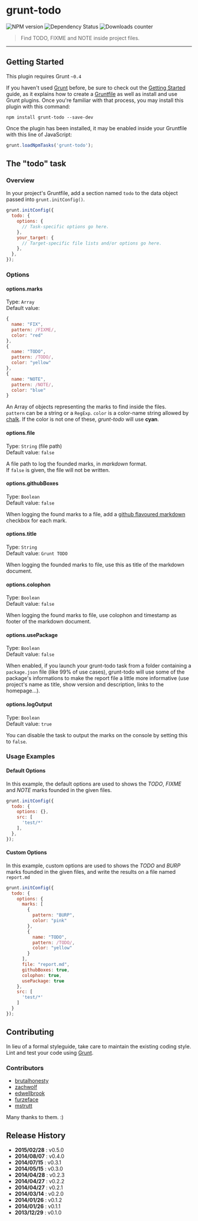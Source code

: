 # grunt-todo

![NPM version](http://img.shields.io/npm/v/grunt-todo.svg) ![Dependency Status](https://david-dm.org/leny/grunt-todo.svg) ![Downloads counter](http://img.shields.io/npm/dm/grunt-todo.svg)

> Find TODO, FIXME and NOTE inside project files.

* * *

## Getting Started

This plugin requires Grunt `~0.4`

If you haven't used [Grunt](http://gruntjs.com/) before, be sure to check out the [Getting Started](http://gruntjs.com/getting-started) guide, as it explains how to create a [Gruntfile](http://gruntjs.com/sample-gruntfile) as well as install and use Grunt plugins. Once you're familiar with that process, you may install this plugin with this command:

```shell
npm install grunt-todo --save-dev
```

Once the plugin has been installed, it may be enabled inside your Gruntfile with this line of JavaScript:

```js
grunt.loadNpmTasks('grunt-todo');
```

## The "todo" task

### Overview

In your project's Gruntfile, add a section named `todo` to the data object passed into `grunt.initConfig()`.

```js
grunt.initConfig({
  todo: {
    options: {
      // Task-specific options go here.
    },
    your_target: {
      // Target-specific file lists and/or options go here.
    },
  },
});
```

### Options

#### options.marks

Type: `Array`  
Default value:  
```js
{
  name: "FIX",
  pattern: /FIXME/,
  color: "red"
},
{
  name: "TODO",
  pattern: /TODO/,
  color: "yellow"
},
{
  name: "NOTE",
  pattern: /NOTE/,
  color: "blue"
}
```

An Array of objects representing the marks to find inside the files.  
`pattern` can be a string or a `RegExp`.
`color` is a color-name string allowed by [chalk](https://npmjs.org/package/chalk). If the color is not one of these, *grunt-todo* will use **cyan**.

#### options.file

Type: `String` (file path)  
Default value: `false`

A file path to log the founded marks, in *markdown* format.  
If `false` is given, the file will not be written.

#### options.githubBoxes

Type: `Boolean`  
Default value: `false`

When logging the found marks to a file, add a [github flavoured markdown](https://github.com/blog/1825-task-lists-in-all-markdown-documents) checkbox for each mark.

#### options.title

Type: `String`  
Default value: `Grunt TODO`

When logging the founded marks to file, use this as title of the markdown document.

#### options.colophon

Type: `Boolean`  
Default value: `false`

When logging the found marks to file, use colophon and timestamp as footer of the markdown document.

#### options.usePackage

Type: `Boolean`  
Default value: `false`

When enabled, if you launch your grunt-todo task from a folder containing a `package.json` file (like 99% of use cases), grunt-todo will use some of the package's informations to make the report file a little more informative (use project's name as title, show version and description, links to the homepage…).

#### options.logOutput

Type: `Boolean`  
Default value: `true`

You can disable the task to output the marks on the console by setting this to `false`.

### Usage Examples

#### Default Options

In this example, the default options are used to shows the *TODO*, *FIXME* and *NOTE* marks founded in the given files.

```js
grunt.initConfig({
  todo: {
    options: {},
    src: [
      'test/*'
    ],
  },
});
```

#### Custom Options

In this example, custom options are used to shows the *TODO* and *BURP* marks founded in the given files, and write the results on a file named `report.md`

```js
grunt.initConfig({
  todo: {
    options: {
      marks: [
        {
          pattern: "BURP",
          color: "pink"
        },
        {
          name: "TODO",
          pattern: /TODO/,
          color: "yellow"
        }
      ],
      file: "report.md",
      githubBoxes: true,
      colophon: true,
      usePackage: true
    },
    src: [
      'test/*'
    ]
  }
});
```

## Contributing

In lieu of a formal styleguide, take care to maintain the existing coding style.  
Lint and test your code using [Grunt](http://gruntjs.com/).

### Contributors

* [brutalhonesty](https://github.com/brutalhonesty)
* [zachwolf](https://github.com/zachwolf)
* [edwellbrook](https://github.com/edwellbrook)
* [furzeface](https://github.com/furzeface)
* [mstrutt](https://github.com/mstrutt)

Many thanks to them. :)

## Release History

* **2015/02/28** : v0.5.0
* **2014/08/07** : v0.4.0
* **2014/07/15** : v0.3.1
* **2014/05/15** : v0.3.0
* **2014/04/28** : v0.2.3
* **2014/04/27** : v0.2.2
* **2014/04/27** : v0.2.1
* **2014/03/14** : v0.2.0
* **2014/01/26** : v0.1.2
* **2014/01/26** : v0.1.1
* **2013/12/29** : v0.1.0
